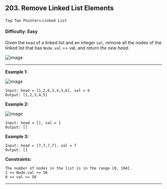 ## 203. Remove Linked List Elements

```Tag```: ```Two Pointers``` ```Linked List```

#### Difficulty: Easy

Given the ```head``` of a linked list and an integer ```val```, remove all the nodes of the linked list that has ```Node.val``` == val, and return _the new head_.

![image](https://user-images.githubusercontent.com/35042430/210450709-d1b616f7-0cb0-47f3-9b47-4989f2fd9506.png)

---

__Example 1:__

![image](https://assets.leetcode.com/uploads/2021/03/06/removelinked-list.jpg)
```
Input: head = [1,2,6,3,4,5,6], val = 6
Output: [1,2,3,4,5]
```

__Example 2:__

![image](https://assets.leetcode.com/uploads/2021/03/06/removelinked-list.jpg)
```
Input: head = [], val = 1
Output: []
```

__Example 3:__
```
Input: head = [7,7,7,7], val = 7
Output: []
```

__Constraints:__
```
The number of nodes in the list is in the range [0, 104].
1 <= Node.val <= 50
0 <= val <= 50
```

---

```Python

```
